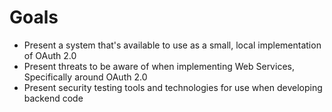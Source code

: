 # Goals

- Present a system that's available to use as a small, local implementation of OAuth 2.0
- Present threats to be aware of when implementing Web Services, Specifically around OAuth 2.0
- Present security testing tools and technologies for use when developing backend code
